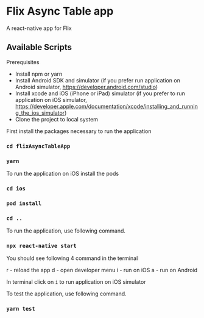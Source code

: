 # Flix Async Table app

A react-native app for Flix 

## Available Scripts

Prerequisites

- Install npm or yarn
- Install Android SDK and simulator (if you prefer run application on Android simulator, https://developer.android.com/studio)
- Install xcode and iOS (iPhone or iPad) simulator (if you prefer to run application on iOS simulator, https://developer.apple.com/documentation/xcode/installing_and_running_the_ios_simulator)
- Clone the project to local system

First install the packages necessary to run the application

### `cd flixAsyncTableApp`
### `yarn`

To run the application on iOS install the pods

### `cd ios`
### `pod install`
### `cd ..`

To run the application, use following command.

### `npx react-native start`

You should see following 4 command in the terminal

r - reload the app
d - open developer menu
i - run on iOS
a - run on Android

In terminal click on `i` to run application on iOS simulator

To test the application, use following command.

### `yarn test`

